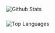 ![Github Stats](https://github-readme-stats.vercel.app/api?username=crspy2&show_icons=true&theme=algolia)

### 

![Top Languages](https://github-readme-stats.vercel.app/api/top-langs/?username=crspy2&layout=compact&theme=dark&hide_border=true&theme=algolia)
